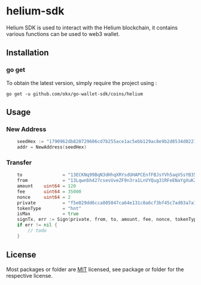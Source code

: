 # helium-sdk
Helium SDK is used to interact with the Helium blockchain, it contains various functions can be used to web3 wallet.

## Installation

### go get

To obtain the latest version, simply require the project using :

```shell
go get -u github.com/okx/go-wallet-sdk/coins/helium
```

## Usage
### New Address
```go
	seedHex := "1790962db820729606cd7b255ace1ac5ebb129ac8e9b2d8534d022194ab25b37"
	addr = NewAddress(seedHex)
```

###  Transfer 
```go
	to               = "13ECKNq99BqN3dHhqXRYsdUHAPCEnfFBJsYVh5aqVSsYB35M3wS"
	from             = "13Lqwnbh427csevUveZF9n3ra1LnVYQug31RFeENaYgXuK2s8UC"
	amount    uint64 = 120
	fee       uint64 = 35000
	nonce     uint64 = 2
	private          = "f5e029dd6cca805047ca64e131c0a6cf3bf45c7ad03a7a1e7681963c9b1f3043"
	tokenType        = "hnt"
	isMax            = true
	signTx, err := Sign(private, from, to, amount, fee, nonce, tokenType, isMax)
	if err != nil {
		// todo
	}
```

## License
Most packages or folder are [MIT](<https://github.com/okx/go-wallet-sdk/blob/main/coins/helium/LICENSE>) licensed, see package or folder for the respective license.
